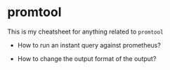 # promtool

This is my cheatsheet for anything related to `promtool`

* How to run an instant query against prometheus?

* How to change the output format of the output?
